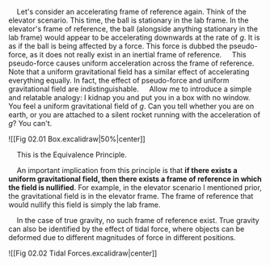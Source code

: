$\quad$Let's consider an accelerating frame of reference again. Think of the elevator scenario. This time, the ball is stationary in the lab frame. In the elevator's frame of reference, the ball (alongside anything stationary in the lab frame) would appear to be accelerating downwards at the rate of $g$. It is as if the ball is being affected by a force. This force is dubbed the pseudo-force, as it does not really exist in an inertial frame of reference.
$\quad$This pseudo-force causes uniform acceleration across the frame of reference. Note that a uniform gravitational field has a similar effect of accelerating everything equally. In fact, the effect of pseudo-force and uniform gravitational field are indistinguishable.
$\quad$Allow me to introduce a simple and relatable analogy: I kidnap you and put you in a box with no window. You feel a uniform gravitational field of $g$. Can you tell whether you are on earth, or you are attached to a silent rocket running with the acceleration of $g$? You can't.

![[Fig 02.01 Box.excalidraw|50%|center]]

$\quad$This is the Equivalence Principle.

$\quad$An important implication from this principle is that **if there exists a uniform gravitational field, then there exists a frame of reference in which the field is nullified**.
For example, in the elevator scenario I mentioned prior, the gravitational field is in the elevator frame. The frame of reference that would nullify this field is simply the lab frame.

$\quad$In the case of true gravity, no such frame of reference exist. True gravity can also be identified by the effect of tidal force, where objects can be deformed due to different magnitudes of force in different positions.

![[Fig 02.02 Tidal Forces.excalidraw|center]]